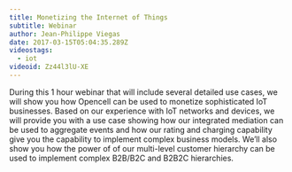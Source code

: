 ```yaml
---
title: Monetizing the Internet of Things
subtitle: Webinar
author: Jean-Philippe Viegas
date: 2017-03-15T05:04:35.289Z
videostags:
  - iot
videoid: Zz44l3lU-XE
---
```



During this 1 hour webinar that will include several detailed use cases, we will show you how Opencell can be used to monetize sophisticated IoT businesses. Based on our experience with IoT networks and devices, we will provide you with a use case showing how our integrated mediation can be used to aggregate events and how our rating and charging capability give you the capability to implement complex business models. We’ll also show you how the power of of our multi-level customer hierarchy can be used to implement complex B2B/B2C and B2B2C hierarchies.
